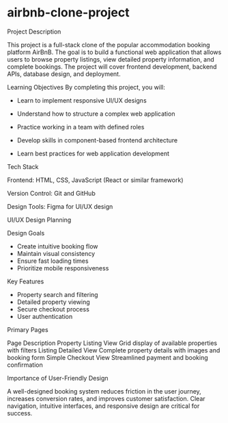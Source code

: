 # airbnb-clone-project
Project Description

This project is a full-stack clone of the popular accommodation booking platform AirBnB. The goal is to build a functional web application that allows users to browse property listings, view detailed property information, and complete bookings. The project will cover frontend development, backend APIs, database design, and deployment.

Learning Objectives
By completing this project, you will:

- Learn to implement responsive UI/UX designs

- Understand how to structure a complex web application

- Practice working in a team with defined roles

- Develop skills in component-based frontend architecture

- Learn best practices for web application development

Tech Stack

Frontend: HTML, CSS, JavaScript (React or similar framework)

Version Control: Git and GitHub

Design Tools: Figma for UI/UX design

UI/UX Design Planning

Design Goals

- Create intuitive booking flow
- Maintain visual consistency
- Ensure fast loading times
- Prioritize mobile responsiveness
  
Key Features

- Property search and filtering
- Detailed property viewing
- Secure checkout process
- User authentication
  
Primary Pages

Page	Description
Property Listing View	              Grid display of available properties with filters
Listing Detailed View	              Complete property details with images and booking form
Simple Checkout View	              Streamlined payment and booking confirmation

Importance of User-Friendly Design

A well-designed booking system reduces friction in the user journey, increases conversion rates, and improves customer satisfaction. Clear navigation, intuitive interfaces, and responsive design are critical for success.



